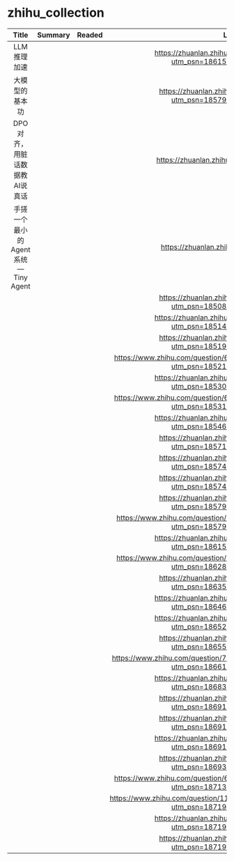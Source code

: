 # zhihu_collection

| Title | Summary | Readed | Link |
| :--: | :--: |:--:| :--:|
| LLM 推理加速  |  |  |https://zhuanlan.zhihu.com/p/17811924624?utm_psn=1861592084353540096|
|大模型的基本功|||https://zhuanlan.zhihu.com/p/716344766?utm_psn=1857956031679840257|
|DPO对齐，用脏话数据教AI说真话|||https://zhuanlan.zhihu.com/p/18945731214|
|手搓一个最小的 Agent 系统 — Tiny Agent|||https://zhuanlan.zhihu.com/p/699732624|
||||https://zhuanlan.zhihu.com/p/713256008?utm_psn=1850877468791164928|
||||https://zhuanlan.zhihu.com/p/12317898153?utm_psn=1851404730472992768|
||||https://zhuanlan.zhihu.com/p/651179780?utm_psn=1851983465051975682|
||||https://www.zhihu.com/question/637421964/answer/33309712475?utm_psn=1852132878818869248|
||||https://zhuanlan.zhihu.com/p/13261291813?utm_psn=1853075329633091584|
||||https://www.zhihu.com/question/642650878/answer/57968449225?utm_psn=1853197485889163265|
||||https://zhuanlan.zhihu.com/p/14116449727?utm_psn=1854663568068308992|
||||https://zhuanlan.zhihu.com/p/715031517?utm_psn=1857139809681805312|
||||https://zhuanlan.zhihu.com/p/677635306?utm_psn=1857485262482989056|
||||https://zhuanlan.zhihu.com/p/677635306?utm_psn=1857496115055833088|
||||https://zhuanlan.zhihu.com/p/716344766?utm_psn=1857956031679840257|
||||https://www.zhihu.com/question/637480772/answer/3474883101?utm_psn=1857961419003269120|
||||https://zhuanlan.zhihu.com/p/17811924624?utm_psn=1861592084353540096|
||||https://www.zhihu.com/question/615946801/answer/3205148871?utm_psn=1862858783665049600|
||||https://zhuanlan.zhihu.com/p/688736901?utm_psn=1863541831435968512|
||||https://zhuanlan.zhihu.com/p/19353252686?utm_psn=1864662479939985408|
||||https://zhuanlan.zhihu.com/p/18945731214?utm_psn=1865208193703079937|
||||https://zhuanlan.zhihu.com/p/710652762?utm_psn=1865532802738552833|
||||https://www.zhihu.com/question/7837132971/answer/72079893262?utm_psn=1866102231436230656|
||||https://zhuanlan.zhihu.com/p/18745659547?utm_psn=1868373722618028032|
||||https://zhuanlan.zhihu.com/p/699732624?utm_psn=1869109101595873280|
||||https://zhuanlan.zhihu.com/p/673789772?utm_psn=1869111520702648321|
||||https://zhuanlan.zhihu.com/p/15073492309?utm_psn=1869173633865375746|
||||https://zhuanlan.zhihu.com/p/650234985?utm_psn=1869377491669479425|
||||https://www.zhihu.com/question/642650878/answer/86323321960?utm_psn=1871330803125997569|
||||https://www.zhihu.com/question/11450572647/answer/95847905917?utm_psn=1871984789910872064|
||||https://zhuanlan.zhihu.com/p/19585986234?utm_psn=1871987158165897216|
||||https://zhuanlan.zhihu.com/p/654910335?utm_psn=1871995513445957632|